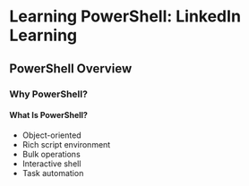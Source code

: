 # Learning PowerShell: LinkedIn Learning

## PowerShell Overview

### Why PowerShell?

#### What Is PowerShell?

- Object-oriented
- Rich script environment
- Bulk operations
- Interactive shell
- Task automation
